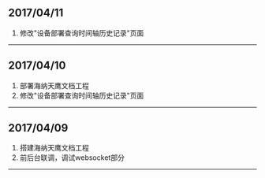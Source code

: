 
## 2017/04/11
1. 修改"设备部署查询时间轴历史记录"页面  

***

## 2017/04/10
1. 部署海纳天鹰文档工程
2. 修改"设备部署查询时间轴历史记录"页面

***

## 2017/04/09
1. 搭建海纳天鹰文档工程  
2. 前后台联调，调试websocket部分

***
